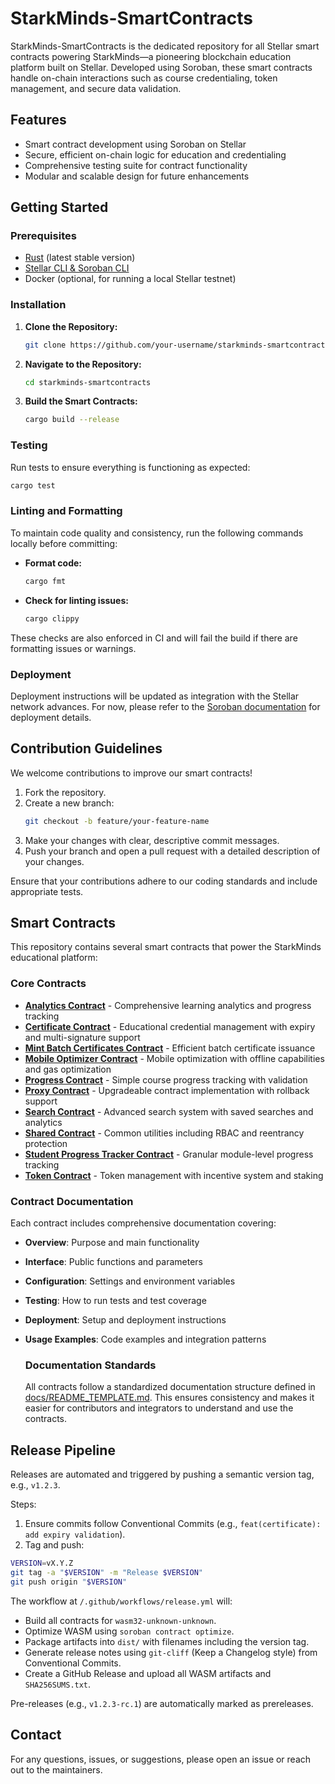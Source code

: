 # StarkMinds-SmartContracts

StarkMinds-SmartContracts is the dedicated repository for all Stellar smart contracts powering StarkMinds—a pioneering blockchain education platform built on Stellar. Developed using Soroban, these smart contracts handle on-chain interactions such as course credentialing, token management, and secure data validation.

## Features

- Smart contract development using Soroban on Stellar
- Secure, efficient on-chain logic for education and credentialing
- Comprehensive testing suite for contract functionality
- Modular and scalable design for future enhancements

## Getting Started

### Prerequisites

- [Rust](https://www.rust-lang.org/tools/install) (latest stable version)
- [Stellar CLI & Soroban CLI](https://soroban.stellar.org/docs/getting-started)
- Docker (optional, for running a local Stellar testnet)

### Installation

1. **Clone the Repository:**
   ```bash
   git clone https://github.com/your-username/starkminds-smartcontracts.git
   ```
2. **Navigate to the Repository:**
   ```bash
   cd starkminds-smartcontracts
   ```
3. **Build the Smart Contracts:**
   ```bash
   cargo build --release
   ```

### Testing

Run tests to ensure everything is functioning as expected:
```bash
cargo test
```

### Linting and Formatting

To maintain code quality and consistency, run the following commands locally before committing:

- **Format code:**
  ```bash
  cargo fmt
  ```

- **Check for linting issues:**
  ```bash
  cargo clippy
  ```

These checks are also enforced in CI and will fail the build if there are formatting issues or warnings.

### Deployment
Deployment instructions will be updated as integration with the Stellar network advances. For now, please refer to the [Soroban documentation](https://soroban.stellar.org/docs) for deployment details.

## Contribution Guidelines

We welcome contributions to improve our smart contracts!

1. Fork the repository.
2. Create a new branch:
   ```bash
   git checkout -b feature/your-feature-name
   ```
3. Make your changes with clear, descriptive commit messages.
4. Push your branch and open a pull request with a detailed description of your changes.

Ensure that your contributions adhere to our coding standards and include appropriate tests.

## Smart Contracts

This repository contains several smart contracts that power the StarkMinds educational platform:

### Core Contracts

- **[Analytics Contract](contracts/analytics/README.md)** - Comprehensive learning analytics and progress tracking
- **[Certificate Contract](contracts/certificate/README.md)** - Educational credential management with expiry and multi-signature support
- **[Mint Batch Certificates Contract](contracts/mint-batch-certificates/README.md)** - Efficient batch certificate issuance
- **[Mobile Optimizer Contract](contracts/mobile-optimizer/README.md)** - Mobile optimization with offline capabilities and gas optimization
- **[Progress Contract](contracts/progress/README.md)** - Simple course progress tracking with validation
- **[Proxy Contract](contracts/proxy/README.md)** - Upgradeable contract implementation with rollback support
- **[Search Contract](contracts/search/README.md)** - Advanced search system with saved searches and analytics
- **[Shared Contract](contracts/shared/README.md)** - Common utilities including RBAC and reentrancy protection
- **[Student Progress Tracker Contract](contracts/student-progress-tracker/README.md)** - Granular module-level progress tracking
- **[Token Contract](contracts/token/README.md)** - Token management with incentive system and staking

### Contract Documentation

Each contract includes comprehensive documentation covering:
- **Overview**: Purpose and main functionality
- **Interface**: Public functions and parameters
- **Configuration**: Settings and environment variables
- **Testing**: How to run tests and test coverage
- **Deployment**: Setup and deployment instructions
- **Usage Examples**: Code examples and integration patterns

  ### Documentation Standards

  All contracts follow a standardized documentation structure defined in [docs/README_TEMPLATE.md](docs/README_TEMPLATE.md). This ensures consistency and makes it easier for contributors and integrators to understand and use the contracts.
 
 
## Release Pipeline

Releases are automated and triggered by pushing a semantic version tag, e.g., `v1.2.3`.

Steps:

1. Ensure commits follow Conventional Commits (e.g., `feat(certificate): add expiry validation`).
2. Tag and push:

```bash
VERSION=vX.Y.Z
git tag -a "$VERSION" -m "Release $VERSION"
git push origin "$VERSION"
```

The workflow at `/.github/workflows/release.yml` will:

- Build all contracts for `wasm32-unknown-unknown`.
- Optimize WASM using `soroban contract optimize`.
- Package artifacts into `dist/` with filenames including the version tag.
- Generate release notes using `git-cliff` (Keep a Changelog style) from Conventional Commits.
- Create a GitHub Release and upload all WASM artifacts and `SHA256SUMS.txt`.

Pre-releases (e.g., `v1.2.3-rc.1`) are automatically marked as prereleases.

## Contact

  For any questions, issues, or suggestions, please open an issue or reach out to the maintainers.
